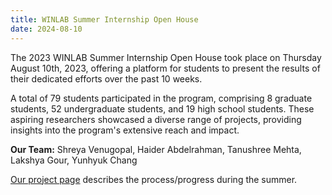 ```yaml
---
title: WINLAB Summer Internship Open House
date: 2024-08-10
---
```


The 2023 WINLAB Summer Internship Open House took place on Thursday August 10th, 2023, offering a platform for students to present the results of their dedicated efforts over the past 10 weeks.
 
<!--more-->

A total of 79 students participated in the program, comprising 8 graduate students, 52 undergraduate students, and 19 high school students. These aspiring researchers showcased a diverse range of projects, providing insights into the program's extensive reach and impact.

**Our Team:** Shreya Venugopal, Haider Abdelrahman, Tanushree Mehta, Lakshya Gour, Yunhyuk Chang

[Our project page](https://www.orbit-lab.org/wiki/Other/Summer/2023/Inference) describes the process/progress during the summer. 